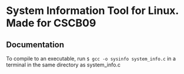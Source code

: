 # System Information Tool for Linux. Made for CSCB09

## Documentation

To compile to an executable, run 
`$ gcc -o sysinfo system_info.c`
in a terminal in the same directory as system_info.c

